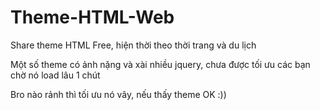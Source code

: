 # Theme-HTML-Web
Share theme HTML Free, hiện thời theo thời trang và du lịch

Một số theme có ảnh nặng và xài nhiều jquery, chưa được tối ưu các bạn chờ nó load lâu 1 chút

Bro nào rảnh thì tối ưu nó vây, nếu thấy theme OK :))
